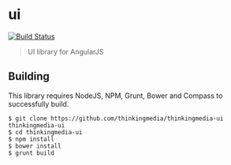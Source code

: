 # ui
[![Build Status](https://secure.travis-ci.org/thinkingmedia/thinkingmedia-ui.png?branch=master)](http://travis-ci.org/thinkingmedia/thinkingmedia-ui)

> UI library for AngularJS

## Building

This library requires NodeJS, NPM, Grunt, Bower and Compass to successfully build.

```
$ git clone https://github.com/thinkingmedia/thinkingmedia-ui thinkingmedia-ui
$ cd thinkingmedia-ui
$ npm install
$ bower install
$ grunt build
```